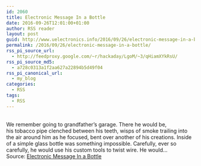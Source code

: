 ```yaml
---
id: 2060
title: Electronic Message In a Bottle
date: 2016-09-26T12:01:00+01:00
author: RSS reader
layout: post
guid: http://www.uelectronics.info/2016/09/26/electronic-message-in-a-bottle/
permalink: /2016/09/26/electronic-message-in-a-bottle/
rss_pi_source_url:
  - http://feedproxy.google.com/~r/hackaday/LgoM/~3/qHiamXYkRsU/
rss_pi_source_md5:
  - a728c0313a1f2aa627a22894b5d49f04
rss_pi_canonical_url:
  - my_blog
categories:
  - RSS
tags:
  - RSS
---
```

&#013;  
We remember going to grandfather’s garage. There he would be, his tobacco pipe clenched between his teeth, wisps of smoke trailing into the air around him as he focused, bent over another of his creations. Inside of a simple glass bottle was something impossible. Carefully, ever so carefully, he would use his custom tools to twist wire. He would…&#013;  
Source: <a href="http://feedproxy.google.com/~r/hackaday/LgoM/~3/qHiamXYkRsU/" target="_blank">Electronic Message In a Bottle</a>